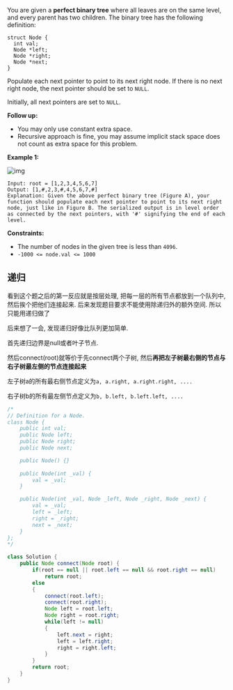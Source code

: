 You are given a **perfect binary tree** where all leaves are on the same level, and every parent has two children. The binary tree has the following definition:

```
struct Node {
  int val;
  Node *left;
  Node *right;
  Node *next;
}
```

Populate each next pointer to point to its next right node. If there is no next right node, the next pointer should be set to `NULL`.

Initially, all next pointers are set to `NULL`.

 

**Follow up:**

- You may only use constant extra space.
- Recursive approach is fine, you may assume implicit stack space does not count as extra space for this problem.

 

**Example 1:**

![img](https://assets.leetcode.com/uploads/2019/02/14/116_sample.png)

```
Input: root = [1,2,3,4,5,6,7]
Output: [1,#,2,3,#,4,5,6,7,#]
Explanation: Given the above perfect binary tree (Figure A), your function should populate each next pointer to point to its next right node, just like in Figure B. The serialized output is in level order as connected by the next pointers, with '#' signifying the end of each level.
```

 

**Constraints:**

- The number of nodes in the given tree is less than `4096`.
- `-1000 <= node.val <= 1000`

## 递归

看到这个题之后的第一反应就是按层处理, 把每一层的所有节点都放到一个队列中, 然后挨个把他们连接起来. 后来发现题目要求不能使用除递归外的额外空间. 所以只能用递归做了

后来想了一会, 发现递归好像比队列更加简单.

首先递归边界是null或者叶子节点.

然后connect(root)就等价于先connect两个子树, 然后**再把左子树最右侧的节点与右子树最左侧的节点连接起来**

左子树a的所有最右侧节点定义为`a, a.right, a.right.right, ....`

右子树b的所有最左侧节点定义为`b, b.left, b.left.left, ....`

```java
/*
// Definition for a Node.
class Node {
    public int val;
    public Node left;
    public Node right;
    public Node next;

    public Node() {}
    
    public Node(int _val) {
        val = _val;
    }

    public Node(int _val, Node _left, Node _right, Node _next) {
        val = _val;
        left = _left;
        right = _right;
        next = _next;
    }
};
*/

class Solution {
    public Node connect(Node root) {
        if(root == null || root.left == null && root.right == null)
            return root;
        else
        {
            connect(root.left);
            connect(root.right);
            Node left = root.left;
            Node right = root.right;
            while(left != null)
            {
                left.next = right;
                left = left.right;
                right = right.left;
            }
        }
        return root;
    }
}
```

